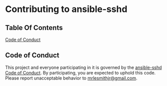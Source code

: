 # Contributing to ansible-sshd

## Table Of Contents

[Code of Conduct](#code-of-conduct)

## Code of Conduct

This project and everyone participating in it is governed by the [ansible-sshd Code of Conduct](CODE_OF_CONDUCT.md). By participating, you are expected to uphold this code. Please report unacceptable behavior to [mrlesmithjr@gmail.com](mailto:mrlesmithjr@gmail.com).
